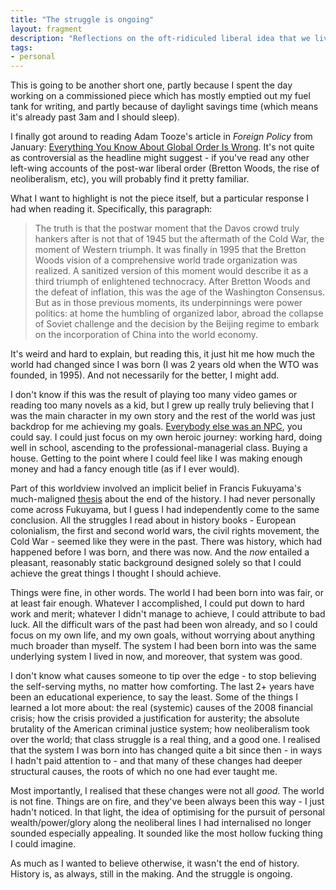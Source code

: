 ```yaml
---
title: "The struggle is ongoing"
layout: fragment
description: "Reflections on the oft-ridiculed liberal idea that we live in 'the end of history', and what that meant to me personally."
tags:
- personal
---
```


This is going to be another short one, partly because I spent the day working on a commissioned piece which has mostly emptied out my fuel tank for writing, and partly because of daylight savings time (which means it's already past 3am and I should sleep).

I finally got around to reading Adam Tooze's article in _Foreign Policy_ from January: [Everything You Know About Global Order Is Wrong](https://foreignpolicy.com/2019/01/30/everything-you-know-about-global-order-is-wrong/). It's not quite as controversial as the headline might suggest - if you've read any other left-wing accounts of the post-war liberal order (Bretton Woods, the rise of neoliberalism, etc), you will probably find it pretty familiar.

What I want to highlight is not the piece itself, but a particular response I had when reading it. Specifically, this paragraph:

> The truth is that the postwar moment that the Davos crowd truly hankers after is not that of 1945 but the aftermath of the Cold War, the moment of Western triumph. It was finally in 1995 that the Bretton Woods vision of a comprehensive world trade organization was realized. A sanitized version of this moment would describe it as a third triumph of enlightened technocracy. After Bretton Woods and the defeat of inflation, this was the age of the Washington Consensus. But as in those previous moments, its underpinnings were power politics: at home the humbling of organized labor, abroad the collapse of Soviet challenge and the decision by the Beijing regime to embark on the incorporation of China into the world economy.

It's weird and hard to explain, but reading this, it just hit me how much the world had changed since I was born (I was 2 years old when the WTO was founded, in 1995). And not necessarily for the better, I might add.

I don't know if this was the result of playing too many video games or reading too many novels as a kid, but I grew up really truly believing that I was the main character in my own story and the rest of the world was just backdrop for me achieving my goals. [Everybody else was an NPC](/posts/fragments-41), you could say. I could just focus on my own heroic journey: working hard, doing well in school, ascending to the professional-managerial class. Buying a house. Getting to the point where I could feel like I was making enough money and had a fancy enough title (as if I ever would).

Part of this worldview involved an implicit belief in Francis Fukuyama's much-maligned [thesis](https://www.newyorker.com/magazine/2018/09/03/francis-fukuyama-postpones-the-end-of-history) about the end of the history. I had never personally come across Fukuyama, but I guess I had independently come to the same conclusion. All the struggles I read about in history books - European colonialism, the first and second world wars, the civil rights movement, the Cold War - seemed like they were in the past. There was history, which had happened before I was born, and there was now. And the _now_ entailed a pleasant, reasonably static background designed solely so that I could achieve the great things I thought I should achieve.

Things were fine, in other words. The world I had been born into was fair, or at least fair enough. Whatever I accomplished, I could put down to hard work and merit; whatever I didn't manage to achieve, I could attribute to bad luck. All the difficult wars of the past had been won already, and so I could focus on my own life, and my own goals, without worrying about anything much broader than myself. The system I had been born into was the same underlying system I lived in now, and moreover, that system was good.

I don't know what causes someone to tip over the edge - to stop believing the self-serving myths, no matter how comforting. The last 2+ years have been an educational experience, to say the least. Some of the things I learned a lot more about: the real (systemic) causes of the 2008 financial crisis; how the crisis provided a justification for austerity; the absolute brutality of the American criminal justice system; how neoliberalism took over the world; that class struggle is a real thing, and a good one. I realised that the system I was born into has changed quite a bit since then - in ways I hadn't paid attention to - and that many of these changes had deeper structural causes, the roots of which no one had ever taught me.

Most importantly, I realised that these changes were not all _good_. The world is not fine. Things are on fire, and they've been always been this way - I just hadn't noticed. In that light, the idea of optimising for the pursuit of personal wealth/power/glory along the neoliberal lines I had internalised no longer sounded especially appealing. It sounded like the most hollow fucking thing I could imagine.

As much as I wanted to believe otherwise, it wasn't the end of history. History is, as always, still in the making. And the struggle is ongoing.
